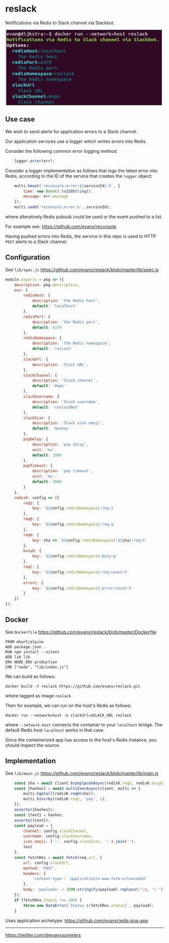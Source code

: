 # reslack

Notifications via Redis to Slack channel via Slackbot.

<img src='https://raw.githubusercontent.com/evanx/reslack/master/docs/readme/images/main.png'>


## Use case

We wish to send alerts for application errors to a Slack channel.

Our application services use a logger which writes errors into Redis.  

Consider the following common error logging method.
```javascript
    logger.error(err);
```

Consider a logger implementation as follows that logs the latest error into Redis, according to the ID of the service that creates the `logger` object:
```javascript
    multi.hmset(`reconsole:error:${serviceId}:h`, {
        time: new Date().toISOString(),
        message: err.message
    });
    multi.sadd('reconsole:error:s', serviceId);
```
where alteratively Redis pubsub could be used or the event pushed to a list.

For example see: https://github.com/evanx/reconsole

Having pushed errors into Redis, the service in this repo is used to HTTP `POST` alerts to a Slack channel.


## Configuration

See `lib/spec.js` https://github.com/evanx/reslack/blob/master/lib/spec.js

```javascript
module.exports = pkg => ({
    description: pkg.description,
    env: {
        redisHost: {
            description: 'the Redis host',
            default: 'localhost'
        },
        redisPort: {
            description: 'the Redis port',
            default: 6379
        },
        redisNamespace: {
            description: 'the Redis namespace',
            default: 'reslack'
        },
        slackUrl: {
            description: 'Slack URL',
        },
        slackChannel: {
            description: 'Slack channel',
            default: '#ops'
        },
        slackUsername: {
            description: 'Slack username',
            default: 'reslackBot'
        },
        slackIcon: {
            description: 'Slack icon emoji',
            default: 'monkey'
        },
        popDelay: {
            description: 'pop delay',
            unit: 'ms',
            default: 2000
        },
        popTimeout: {
            description: 'pop timeout',
            unit: 'ms',
            default: 2000
        }
    },
    redisK: config => ({
        reqS: {
            key: `${config.redisNamespace}:req:s`
        },
        reqQ: {
            key: `${config.redisNamespace}:req:q`
        },
        reqH: {
            key: sha => `${config.redisNamespace}:${sha}:req:h`
        },
        busyQ: {
            key: `${config.redisNamespace}:busy:q`
        },
        reqC: {
            key: `${config.redisNamespace}:req:count:h`
        },
        errorC: {
            key: `${config.redisNamespace}:error:count:h`
        }
    })
});
```

## Docker

See `Dockerfile` https://github.com/evanx/reslack/blob/master/Dockerfile
```
FROM mhart/alpine
ADD package.json .
RUN npm install --silent
ADD lib lib
ENV NODE_ENV production
CMD ["node", "lib/index.js"]
```

We can build as follows:
```shell
docker build -t reslack https://github.com/evanx/reslack.git
```
where tagged as image `reslack`

Then for example, we can run on the host's Redis as follows:
```shell
docker run --network=host -e slackUrl=$SLACK_URL reslack
```
where `--network-host` connects the container to your `localhost` bridge. The default Redis host `localhost` works in that case.

Since the containerized app has access to the host's Redis instance, you should inspect the source.


## Implementation

See `lib/main.js` https://github.com/evanx/reslack/blob/master/lib/main.js
```javascript
    const sha = await client.brpoplpushAsync(redisK.reqQ, redisK.busyQ, config.popTimeout);
    const [hashes] = await multiExecAsync(client, multi => {
        multi.hgetall(redisK.reqH(sha));
        multi.hincrby(redisK.reqC, 'pop', 1);
    });
    asserto({hashes});
    const {text} = hashes;
    asserto({text});
    const payload = {
        channel: config.slackChannel,
        username: config.slackUsername,
        icon_emoji: [':', config.slackIcon, ':'].join(''),
        text
    };
    const fetchRes = await fetch(req.url, {
        url: config.slackUrl,
        method: 'POST',
        headers: {
            'content-type': 'application/x-www-form-urlencoded'
        },
        body: 'payload=' + JSON.stringify(payload).replace(/"/g, '\'')
    });
    if (fetchRes.status !== 200) {
        throw new DataError(`Status ${fetchRes.status}`, payload);
    }
```

Uses application archetype: https://github.com/evanx/redis-koa-app


<hr>

https://twitter.com/@evanxsummers
